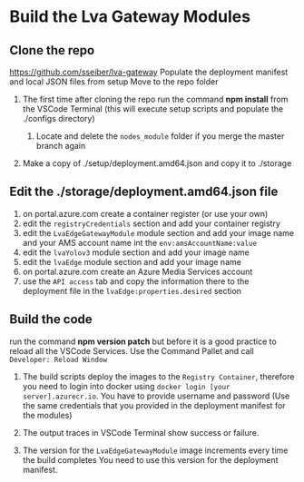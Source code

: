 # Build the Lva Gateway Modules

## Clone the repo

https://github.com/sseiber/lva-gateway
Populate the deployment manifest and local JSON files from setup
Move to the repo folder

1. The first time after cloning the repo run the command **npm install** from the VSCode Terminal (this will execute setup scripts and populate the ./configs directory)

    1. Locate and delete the `nodes_module` folder if you merge the master branch again

1. Make a copy of ./setup/deployment.amd64.json and copy it to ./storage

## Edit the ./storage/deployment.amd64.json file

1. on portal.azure.com create a container register (or use your own)
1. edit the `registryCredentials` section and add your container registry
1. edit the `LvaEdgeGatewayModule` module section and add your image name and your AMS account name int the `env:amsAccountName:value`
1. edit the `lvaYolov3` module section and add your image name
1. edit the `lvaEdge` module section and add your image name
1. on portal.azure.com create an Azure Media Services account
1. use the `API access` tab and copy the information there to the deployment file in the `lvaEdge:properties.desired` section

## Build the code

run the command **npm version patch** but before it is a good practice to reload all the VSCode Services. Use the Command Pallet and call `Developer: Reload Window`

1. The build scripts deploy the images to the `Registry Container`, therefore you need to login into docker using
`docker login [your server].azurecr.io`. You have to provide username and password (Use the same credentials that you provided in the deployment manifest for the modules)

1. The output traces in VSCode Terminal show success or failure.

1. The version for the `LvaEdgeGatewayModule` image increments every time the build completes
You need to use this version for the deployment manifest.
